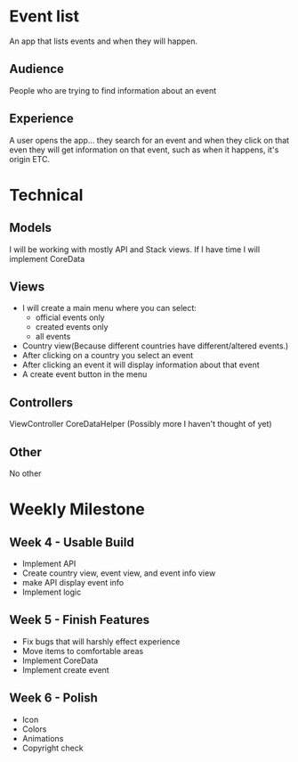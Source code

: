 # Event list
An app that lists events and when they will happen.
​
## Audience
People who are trying to find information about an event
​
## Experience
A user opens the app... they search for an event and when they click on that even they will get information on that event, such as when it happens, it's origin ETC.
​
# Technical
## Models
I will be working with mostly API and Stack views. If I have time I will implement CoreData
​
## Views
- I will create a main menu where you can select:
  - official events only
  - created events only
  - all events
- Country view(Because different countries have different/altered events.)
- After clicking on a country you select an event
- After clicking an event it will display information about that event
- A create event button in the menu
​
## Controllers
ViewController
CoreDataHelper
(Possibly more I haven't thought of yet)
​
## Other
No other
​
# Weekly Milestone
## Week 4 - Usable Build
- Implement API
- Create country view, event view, and event info view
- make API display event info
- Implement logic
​
## Week 5 - Finish Features
- Fix bugs that will harshly effect experience
- Move items to comfortable areas
- Implement CoreData
- Implement create event
​
## Week 6 - Polish
- Icon
- Colors
- Animations
- Copyright check
